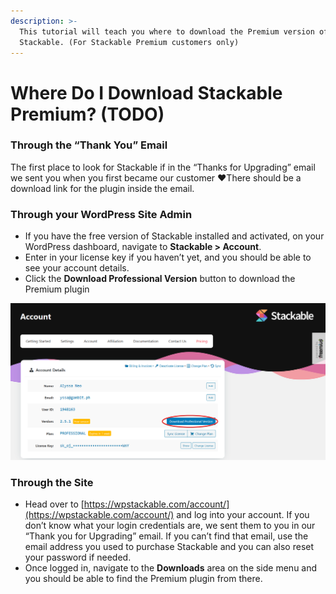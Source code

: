 ```yaml
---
description: >-
  This tutorial will teach you where to download the Premium version of
  Stackable. (For Stackable Premium customers only)
---
```


# Where Do I Download Stackable Premium? \(TODO\)

### **Through the “Thank You” Email**

The first place to look for Stackable if in the “Thanks for Upgrading” email we sent you when you first became our customer ❤️There should be a download link for the plugin inside the email.

### **Through your WordPress Site Admin**

*  If you have the free version of Stackable installed and activated, on your WordPress dashboard, navigate to **Stackable &gt; Account**.
* Enter in your license key if you haven’t yet, and you should be able to see your account details.
* Click the **Download Professional Version** button to download the Premium plugin

![](../../.gitbook/assets/firefox_0vxo69wrlu.png)

### **Through the Site**

* Head over to [https://wpstackable.com/account/](https://wpstackable.com/account/) and log into your account. If you don’t know what your login credentials are, we sent them to you in our “Thank you for Upgrading” email. If you can’t find that email, use the email address you used to purchase Stackable and you can also reset your password if needed.
* Once logged in, navigate to the **Downloads** area on the side menu and you should be able to find the Premium plugin from there.




